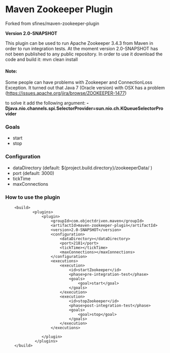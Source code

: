 Maven Zookeeper Plugin
======================

Forked from sfines/maven-zookeeper-plugin

**Version 2.0-SNAPSHOT**

This plugin can be used to run Apache Zookeeper 3.4.3 from Maven in order to run integration tests.
At the moment version 2.0-SNAPSHOT has not been published to any public repository.
In order to use it download the code and build it: mvn clean install

#### Note:
Some people can have problems with Zookeeper and ConnectionLoss Exception.
It turned out that Java 7 (Oracle version) with OSX has a problem (https://issues.apache.org/jira/browse/ZOOKEEPER-1477)

to solve it add the following argument:
**-Djava.nio.channels.spi.SelectorProvider=sun.nio.ch.KQueueSelectorProvider**

### Goals
* start
* stop

### Configuration
* dataDirectory (default: ${project.build.directory}/zookeeperData/ )
* port (default: 3000)
* tickTime
* maxConnections

### How to use the plugin

        <build>
                <plugins>
                    <plugin>
                        <groupId>com.objectdriven.maven</groupId>
                        <artifactId>maven-zookeeper-plugin</artifactId>
                        <version>2.0-SNAPSHOT</version>
                        <configuration>
                            <dataDirectory></dataDirectory>
                            <port>2181</port>
                            <tickTime></tickTime>
                            <maxConnections></maxConnections>
                        </configuration>
                        <executions>
                            <execution>
                                <id>startZookeeper</id>
                                <phase>pre-integration-test</phase>
                                <goals>
                                    <goal>start</goal>
                                </goals>
                            </execution>
                            <execution>
                                <id>stopZookeeper</id>
                                <phase>post-integration-test</phase>
                                <goals>
                                    <goal>stop</goal>
                                </goals>
                            </execution>
                        </executions>
        
                    </plugin>
                 </plugins>
        </build>